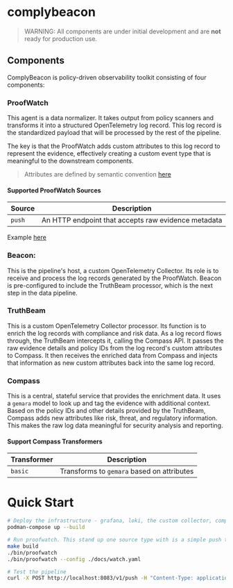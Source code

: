 # complybeacon

> WARNING: All components are under initial development and are **not** ready for production use.

## Components

ComplyBeacon is policy-driven observability toolkit consisting of four components:

### ProofWatch
This agent is a data normalizer. It takes output from policy scanners and transforms it into a structured OpenTelemetry log record. 
This log record is the standardized payload that will be processed by the rest of the pipeline.

The key is that the ProofWatch adds custom attributes to this log record to represent the evidence, effectively creating a custom event type that is meaningful to the downstream components.

> Attributes are defined by semantic convention [here](./docs/SEMANTIC_CONVENTION.md)

#### Supported ProofWatch Sources

| Source | Description                                         |
|--------|-----------------------------------------------------|
| `push` | An HTTP endpoint that accepts raw evidence metadata |

Example [here](./hack/sampledata/evidence.json)

### Beacon:

This is the pipeline's host, a custom OpenTelemetry Collector. Its role is to receive and process the log records generated by the ProofWatch.
Beacon is pre-configured to include the TruthBeam processor, which is the next step in the data pipeline.

### TruthBeam

This is a custom OpenTelemetry Collector processor. Its function is to enrich the log records with compliance and risk data.
As a log record flows through, the TruthBeam intercepts it, calling the Compass API. It passes the raw evidence details and policy IDs from the log record's custom attributes to Compass.
It then receives the enriched data from Compass and injects that information as new custom attributes back into the same log record.

### Compass
This is a central, stateful service that provides the enrichment data.  It uses a `gemara` model to look up and tag the evidence with additional context.
Based on the policy IDs and other details provided by the TruthBeam, Compass adds new attributes like risk, threat, and regulatory information. This makes the raw log data meaningful for security analysis and reporting.

#### Support Compass Transformers

| Transformer | Description                                |
|-------------|--------------------------------------------|
| `basic`     | Transforms to `gemara` based on attributes |

# Quick Start

```bash
# Deploy the infrastructure - grafana, loki, the custom collector, compass
podman-compose up --build

# Run proofwatch. This stand up one source type with is a simple push target with raw evidence
make build
./bin/proofwatch 
./bin/proofwatch --config ./docs/watch.yaml

# Test the pipeline
curl -X POST http://localhost:8083/v1/push -H "Content-Type: application/json" -d @hack/sampledata/evidence.json
```